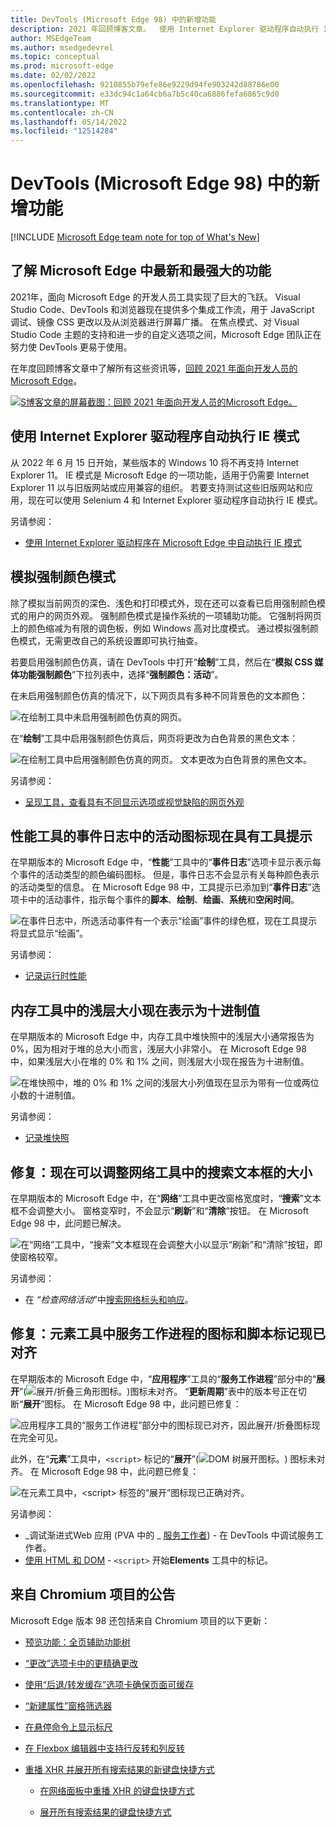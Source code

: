 ```yaml
---
title: DevTools (Microsoft Edge 98) 中的新增功能
description: 2021 年回顾博客文章。  使用 Internet Explorer 驱动程序自动执行 IE 模式。  模拟强制颜色模式。  性能工具事件日志中活动图标的工具提示。  内存工具中的浅层大小现在显示为十进制值。  现在可以调整网络工具的搜索文本框的大小。  以及更多。
author: MSEdgeTeam
ms.author: msedgedevrel
ms.topic: conceptual
ms.prod: microsoft-edge
ms.date: 02/02/2022
ms.openlocfilehash: 9210855b79efe86e9229d94fe903242d88786e00
ms.sourcegitcommit: e33dc94c1a64cb6a7b5c40ca6886fefa6865c9d0
ms.translationtype: MT
ms.contentlocale: zh-CN
ms.lasthandoff: 05/14/2022
ms.locfileid: "12514284"
---
```

# <a name="whats-new-in-devtools-microsoft-edge-98"></a>DevTools (Microsoft Edge 98) 中的新增功能

[!INCLUDE [Microsoft Edge team note for top of What's New](../../includes/edge-whats-new-note.md)]


<!-- ====================================================================== -->
## <a name="catch-up-on-the-latest-and-greatest-features-in-microsoft-edge"></a>了解 Microsoft Edge 中最新和最强大的功能


<!-- Title: Year-in-review: Microsoft Edge for developers -->
<!-- Subtitle: Catch up on the latest in developer tooling from Microsoft Edge. -->

2021年，面向 Microsoft Edge 的开发人员工具实现了巨大的飞跃。  Visual Studio Code、DevTools 和浏览器现在提供多个集成工作流，用于 JavaScript 调试、镜像 CSS 更改以及从浏览器进行屏幕广播。  在焦点模式、对 Visual Studio Code 主题的支持和进一步的自定义选项之间，Microsoft Edge 团队正在努力使 DevTools 更易于使用。

在年度回顾博客文章中了解所有这些资讯等，[回顾 2021 年面向开发人员的 Microsoft Edge](https://blogs.windows.com/msedgedev/2022/01/19/looking-back-at-microsoft-edge-for-developers-in-2021/)。

[![S博客文章的屏幕截图：回顾 2021 年面向开发人员的Microsoft Edge。](../../media/2022/02/blog-post-edge-devs-2021.png)](https://blogs.windows.com/msedgedev/2022/01/19/looking-back-at-microsoft-edge-for-developers-in-2021/)


<!-- ====================================================================== -->
## <a name="automate-ie-mode-with-internet-explorer-driver"></a>使用 Internet Explorer 驱动程序自动执行 IE 模式

<!-- Title: New support for automating IE mode -->
<!-- Subtitle: Test your legacy websites and apps by automating IE mode with Internet Explorer Driver. -->

从 2022 年 6 月 15 日开始，某些版本的 Windows 10 将不再支持 Internet Explorer 11。  IE 模式是 Microsoft Edge 的一项功能，适用于仍需要 Internet Explorer 11 以与旧版网站或应用兼容的组织。  若要支持测试这些旧版网站和应用，现在可以使用 Selenium 4 和 Internet Explorer 驱动程序自动执行 IE 模式。

另请参阅：
* [使用 Internet Explorer 驱动程序在 Microsoft Edge 中自动执行 IE 模式](../../../../webdriver-chromium/ie-mode.md)


<!-- ====================================================================== -->
## <a name="emulate-forced-colors-mode"></a>模拟强制颜色模式

<!-- Title: Emulation of forced colors in the Rendering tool -->
<!-- Subtitle: You can now do a spot check of what your product will look like on a device running in forced-colors mode, without having to change your operating system settings. -->

除了模拟当前网页的深色、浅色和打印模式外，现在还可以查看已启用强制颜色模式的用户的网页外观。  强制颜色模式是操作系统的一项辅助功能。  它强制将网页上的颜色缩减为有限的调色板，例如 Windows 高对比度模式。  通过模拟强制颜色模式，无需更改自己的系统设置即可执行抽查。

若要启用强制颜色仿真，请在 DevTools 中打开“**绘制**”工具，然后在“**模拟 CSS 媒体功能强制颜色**”下拉列表中，选择“**强制颜色：活动**”。

在未启用强制颜色仿真的情况下，以下网页具有多种不同背景色的文本颜色：

![在绘制工具中未启用强制颜色仿真的网页。](../../media/2022/02/emulate-forced-colors-not-applied.png)

在“**绘制**”工具中启用强制颜色仿真后，网页将更改为白色背景的黑色文本：

![在绘制工具中启用强制颜色仿真的网页。  文本更改为白色背景的黑色文本。](../../media/2022/02/emulate-forced-colors-applied.png)

另请参阅：
* [呈现工具，查看具有不同显示选项或视觉缺陷的网页外观](../../../rendering-tools/rendering-tool.md)


<!-- ====================================================================== -->
## <a name="activity-icons-in-the-event-log-of-the-performance-tool-now-have-tooltips"></a>性能工具的事件日志中的活动图标现在具有工具提示

<!-- Title: Analyze runtime performance better with the Event Log in the Performance tool -->
<!-- Subtitle: Activity icons in the Event Log now have tooltips indicating the type of activity for each event, such as Scripting, Rendering, or Painting. -->

在早期版本的 Microsoft Edge 中，“**性能**”工具中的“**事件日志**”选项卡显示表示每个事件的活动类型的颜色编码图标。  但是，事件日志不会显示有关每种颜色表示的活动类型的信息。  在 Microsoft Edge 98 中，工具提示已添加到“**事件日志**”选项卡中的活动事件，指示每个事件的**脚本**、**绘制**、**绘画**、**系统**和**空闲时间**。

![在事件日志中，所选活动事件有一个表示“绘画”事件的绿色框，现在工具提示将显式显示“绘画”。](../../media/2022/02/activity-event-tooltip.png)

另请参阅：
* [记录运行时性能](../../../evaluate-performance/reference.md#record-runtime-performance)


<!-- ====================================================================== -->
## <a name="shallow-sizes-in-the-memory-tool-are-now-represented-as-decimal-values"></a>内存工具中的浅层大小现在表示为十进制值

<!-- Title: Better understand shallow sizes in the Memory tool -->
<!-- Subtitle: The Memory tool has been updated to report shallow size in decimal values as a percentage of the heap. -->

在早期版本的 Microsoft Edge 中，内存工具中堆快照中的浅层大小通常报告为 0%，因为相对于堆的总大小而言，浅层大小非常小。  在 Microsoft Edge 98 中，如果浅层大小在堆的 0% 和 1% 之间，则浅层大小现在报告为十进制值。

![在堆快照中，堆的 0% 和 1% 之间的浅层大小列值现在显示为带有一位或两位小数的十进制值。](../../media/2022/02/shallow-size-decimal-values.png)

另请参阅：
* [记录堆快照](../../../memory-problems/heap-snapshots.md)


<!-- ====================================================================== -->
## <a name="fix-the-search-text-box-in-the-network-tool-can-now-be-resized"></a>修复：现在可以调整网络工具中的搜索文本框的大小

<!-- Title: Fix: Resize the Search text box in the Network tool -->
<!-- Subtitle: Now, resizing the Search pane in the Network tool also resizes the Search text box, so that the Refresh and Clear buttons remain visible. -->

在早期版本的 Microsoft Edge 中，在“**网络**”工具中更改窗格宽度时，“**搜索**”文本框不会调整大小。  窗格变窄时，不会显示“**刷新**”和“**清除**”按钮。  在 Microsoft Edge 98 中，此问题已解决。

![在“网络”工具中，“搜索”文本框现在会调整大小以显示“刷新”和“清除”按钮，即使窗格较窄。](../../media/2022/02/network-tool-search-text-box-resizes.png)

另请参阅：
* 在 _“检查网络活动_”中[搜索网络标头和响应](../../../network/index.md#search-network-headers-and-responses)。


<!-- ====================================================================== -->
## <a name="fix-icons-for-service-workers-and-script-tags-in-the-elements-tool-are-now-aligned"></a>修复：元素工具中服务工作进程的图标和脚本标记现已对齐

<!-- Title: Fix: Icons and tags in the DevTools are now aligned -->
<!-- Subtitle: Icons for service workers and script tags in the Elements tool now appear as expected. -->

在早期版本的 Microsoft Edge 中，“**应用程序**”工具的“**服务工作进程**”部分中的“**展开**”(![展开/折叠三角形图标。](../../media/2022/02/expand-collapse-triangle-icon.png))图标未对齐。  “**更新周期**”表中的版本号正在切断“**展开**”图标。  在 Microsoft Edge 98 中，此问题已修复：

![应用程序工具的“服务工作进程”部分中的图标现已对齐，因此展开/折叠图标现在完全可见。](../../media/2022/02/service-worker-icons-aligned-expand-icon-visible.png)

此外，在“**元素**”工具中，`<script>` 标记的“**展开**”(![DOM 树展开图标。](../../media/2022/02/elements-dom-expand-icon-light-mode.png)) 图标未对齐。  在 Microsoft Edge 98 中，此问题已修复：

![在元素工具中，\<script\> 标签的“展开”图标现已正确对齐。](../../media/2022/02/elements-script-tag-expand-icons-aligned.png)

另请参阅：
* _调试渐进式Web 应用 (PVA 中的 _ [服务工作者](../../../progressive-web-apps/index.md#service-workers)) - 在 DevTools 中调试服务工作者。
* [使用 HTML 和 DOM](../../../beginners/html.md) - `<script>` 开始**Elements** 工具中的标记。


<!-- ====================================================================== -->
## <a name="announcements-from-the-chromium-project"></a>来自 Chromium 项目的公告

Microsoft Edge 版本 98 还包括来自 Chromium 项目的以下更新：

* [预览功能：全页辅助功能树](https://developer.chrome.com/blog/new-in-devtools-98/#a11y-tree)

* [“更改”选项卡中的更精确更改](https://developer.chrome.com/blog/new-in-devtools-98/#changes)

* [使用“后退/转发缓存”选项卡确保页面可缓存](https://developer.chrome.com/blog/new-in-devtools-98/#bfcache)

* [“新建属性”窗格筛选器](https://developer.chrome.com/blog/new-in-devtools-98/#properties)

* [在悬停命令上显示标尺](https://developer.chrome.com/blog/new-in-devtools-98/#show-rulers)

* [在 Flexbox 编辑器中支持行反转和列反转](https://developer.chrome.com/blog/new-in-devtools-98/#flexbox-editor)

* [重播 XHR 并展开所有搜索结果的新键盘快捷方式](https://developer.chrome.com/blog/new-in-devtools-98/#shortcuts)

   * [在网络面板中重播 XHR 的键盘快捷方式](https://developer.chrome.com/blog/new-in-devtools-98/#replay-xhr)

   * [展开所有搜索结果的键盘快捷方式](https://developer.chrome.com/blog/new-in-devtools-98/#toggle-search-result)


<!-- ====================================================================== -->
<!-- uncomment if content is copied from developer.chrome.com to this page -->
<!--
> [!NOTE]
> Portions of this page are modifications based on work created and [shared by Google](https://developers.google.com/terms/site-policies) and used according to terms described in the [Creative Commons Attribution 4.0 International License](https://creativecommons.org/licenses/by/4.0).
> The original page for announcements from the Chromium project is [What's New in DevTools (Chrome 98)](https://developer.chrome.com/blog/new-in-devtools-98) and is authored by [Jecelyn Yeen](https://developers.google.com/web/resources/contributors#jecelynyeen) (Developer advocate working on Chrome DevTools at Google).
-->


<!-- ====================================================================== -->
<!-- uncomment if content is copied from developer.chrome.com to this page -->
<!--
[![Creative Commons License.](https://i.creativecommons.org/l/by/4.0/88x31.png)](https://creativecommons.org/licenses/by/4.0)
This work is licensed under a [Creative Commons Attribution 4.0 International License](https://creativecommons.org/licenses/by/4.0).
-->
